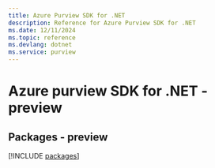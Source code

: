 ```yaml
---
title: Azure Purview SDK for .NET
description: Reference for Azure Purview SDK for .NET
ms.date: 12/11/2024
ms.topic: reference
ms.devlang: dotnet
ms.service: purview
---
```

# Azure purview SDK for .NET - preview
## Packages - preview
[!INCLUDE [packages](purview-index.md)]